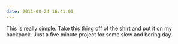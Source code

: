```yaml
---
date: 2011-08-24 16:41:01
---
```


This is really simple. Take [this thing](http://www.thinkgeek.com/tshirts-apparel/interactive/991e/) off of the shirt and put it on my backpack. Just a five minute project for some slow and boring day.
